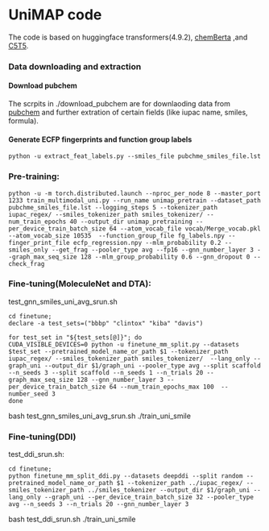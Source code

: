 # UniMAP code


The code is based on huggingface transformers(4.9.2), [chemBerta](https://github.com/seyonechithrananda/bert-loves-chemistry)  ,and [C5T5](https://github.com/dhroth/c5t5).



### Data downloading and extraction


#### Download pubchem
The scrpits in ./download_pubchem are for downlaoding data from [pubchem](https://ftp.ncbi.nlm.nih.gov/pubchem/Compound/CURRENT-Full/XML/) and further extration of certain fields (like iupac name, smiles, formula).

#### Generate ECFP fingerprints and function group labels

```python -u extract_feat_labels.py --smiles_file pubchme_smiles_file.lst```


### Pre-training:

```
python -u -m torch.distributed.launch --nproc_per_node 8 --master_port 1233 train_multimodal_uni.py --run_name unimap_pretrain --dataset_path pubchme_smiles_file.lst --logging_steps 5 --tokenizer_path iupac_regex/ --smiles_tokenizer_path smiles_tokenizer/ --num_train_epochs 40 --output_dir unimap_pretraining --per_device_train_batch_size 64 --atom_vocab_file vocab/Merge_vocab.pkl --atom_vocab_size 10535  --function_group_file fg_labels.npy --finger_print_file ecfp_regression.npy --mlm_probability 0.2 --smiles_only --get_frag --pooler_type avg --fp16 --gnn_number_layer 3 --graph_max_seq_size 128 --mlm_group_probability 0.6 --gnn_dropout 0 --check_frag
```

### Fine-tuning(MoleculeNet and DTA):


test_gnn_smiles_uni_avg_srun.sh
```
cd finetune;
declare -a test_sets=("bbbp" "clintox" "kiba" "davis")

for test_set in "${test_sets[@]}"; do
CUDA_VISIBLE_DEVICES=0 python -u finetune_mm_split.py --datasets $test_set --pretrained_model_name_or_path $1 --tokenizer_path iupac_regex/ --smiles_tokenizer_path smiles_tokenizer/  --lang_only --graph_uni --output_dir $1/graph_uni --pooler_type avg --split scaffold --n_seeds 3 --split scaffold --n_seeds 1 --n_trials 20 --graph_max_seq_size 128 --gnn_number_layer 3 --per_device_train_batch_size 64 --num_train_epochs_max 100  --number_seed 3  
done
```

bash test_gnn_smiles_uni_avg_srun.sh ./train_uni_smile



### Fine-tuning(DDI)

test_ddi_srun.sh:
```
cd finetune;
python finetune_mm_split_ddi.py --datasets deepddi --split random --pretrained_model_name_or_path $1 --tokenizer_path ../iupac_regex/ --smiles_tokenizer_path ../smiles_tokenizer --output_dir $1/graph_uni --lang_only --graph_uni --per_device_train_batch_size 32 --pooler_type avg --n_seeds 3 --n_trials 20 --gnn_number_layer 3

```

bash test_ddi_srun.sh ./train_uni_smile